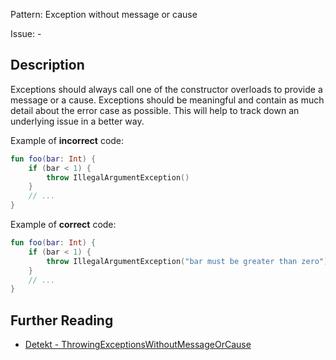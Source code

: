 Pattern: Exception without message or cause

Issue: -

## Description

Exceptions should always call one of the constructor overloads to provide a message or a cause. Exceptions should be meaningful and contain as much detail about the error case as possible. This will help to track down an underlying issue in a better way.

Example of **incorrect** code:

```kotlin
fun foo(bar: Int) {
    if (bar < 1) {
        throw IllegalArgumentException()
    }
    // ...
}
```

Example of **correct** code:

```kotlin
fun foo(bar: Int) {
    if (bar < 1) {
        throw IllegalArgumentException("bar must be greater than zero")
    }
    // ...
}
```

## Further Reading

* [Detekt - ThrowingExceptionsWithoutMessageOrCause](https://arturbosch.github.io/detekt/exceptions.html#throwingexceptionswithoutmessageorcause)